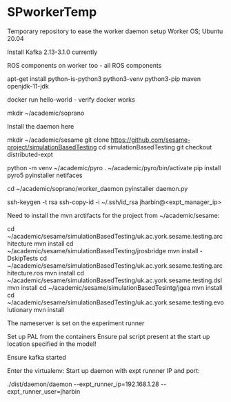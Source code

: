 # SPworkerTemp
Temporary repository to ease the worker daemon setup
Worker OS; Ubuntu 20.04

Install Kafka 2.13-3.1.0 currently

ROS components on worker too - all ROS components

apt-get install python-is-python3 python3-venv python3-pip maven openjdk-11-jdk

docker run hello-world - verify docker works

mkdir ~/academic/soprano

Install the daemon here

mkdir ~/academic/sesame
git clone https://github.com/sesame-project/simulationBasedTesting
cd simulationBasedTesting
git checkout distributed-expt

python -m venv ~/academic/pyro
. ~/academic/pyro/bin/activate
pip install pyro5 pyinstaller netifaces

cd ~/academic/soprano/worker_daemon
pyinstaller daemon.py

ssh-keygen -t rsa
ssh-copy-id -i ~/.ssh/id_rsa jharbin@<expt_manager_ip>

Need to install the mvn arctifacts for the project from ~/academic/sesame:

cd ~/academic/sesame/simulationBasedTesting/uk.ac.york.sesame.testing.architecture
mvn install
cd ~/academic/sesame/simulationBasedTesting/jrosbridge
mvn install -DskipTests
cd ~/academic/sesame/simulationBasedTesting/uk.ac.york.sesame.testing.architecture.ros
mvn install
cd ~/academic/sesame/simulationBasedTesting/uk.ac.york.sesame.testing.dsl
mvn install
cd ~/academic/sesame/simulationBasedTesintg/jgea
mvn install
cd ~/academic/sesame/simulationBasedTesting/uk.ac.york.sesame.testing.evolutionary
mvn install

The nameserver is set on the experiment runner

Set up PAL from the containers
Ensure pal script present at the start up location specified in the model!

Ensure kafka started

Enter the virtualenv:
Start up daemon with expt runnner IP and port:

./dist/daemon/daemon --expt_runner_ip=192.168.1.28 --expt_runner_user=jharbin
